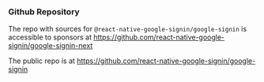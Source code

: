 ### Github Repository

The repo with sources for `@react-native-google-signin/google-signin` is accessible to sponsors at https://github.com/react-native-google-signin/google-signin-next

The public repo is at https://github.com/react-native-google-signin/google-signin
